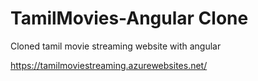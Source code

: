 # TamilMovies-Angular Clone
 Cloned tamil movie streaming website with angular
 
 https://tamilmoviestreaming.azurewebsites.net/
